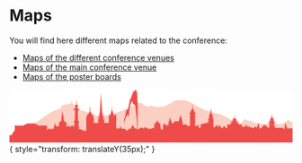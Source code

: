 # Maps

You will find here different maps related to the conference:

- [Maps of the different conference venues](maps_geneva.md)
- [Maps of the main conference venue](maps_venue.md)
- [Maps of the poster boards](map_poster_boards.md)

![Footer](img/footer.png){  style="transform: translateY(35px);" }